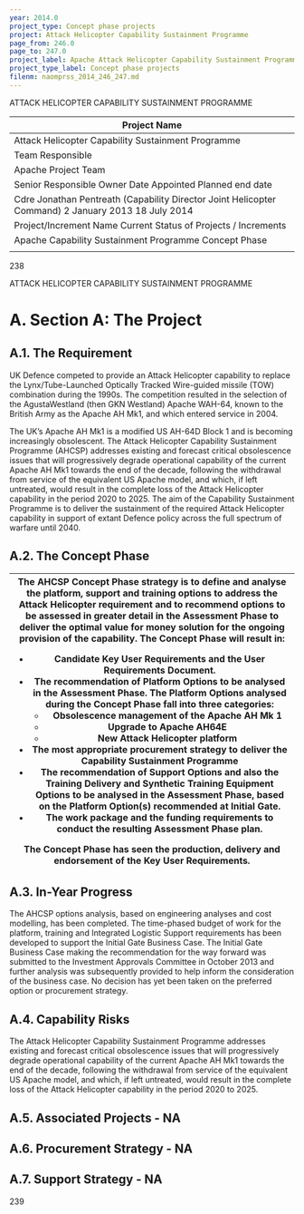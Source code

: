 ```yaml
---
year: 2014.0
project_type: Concept phase projects
project: Attack Helicopter Capability Sustainment Programme
page_from: 246.0
page_to: 247.0
project_label: Apache Attack Helicopter Capability Sustainment Programme
project_type_label: Concept phase projects
filenm: naomprss_2014_246_247.md
---
```

ATTACK HELICOPTER CAPABILITY SUSTAINMENT PROGRAMME

<table>
<colgroup>
<col style="width: 100%" />
</colgroup>
<thead>
<tr>
<th>Project Name</th>
</tr>
</thead>
<tbody>
<tr>
<td>Attack Helicopter Capability Sustainment Programme</td>
</tr>
<tr>
<td>Team Responsible</td>
</tr>
<tr>
<td>Apache Project Team</td>
</tr>
<tr>
<td>Senior Responsible Owner Date Appointed Planned end date</td>
</tr>
<tr>
<td>Cdre Jonathan Pentreath (Capability Director Joint Helicopter Command) 2 January 2013 18 July 2014</td>
</tr>
<tr>
<td>Project/Increment Name Current Status of Projects /
Increments</td>
</tr>
<tr>
<td>Apache Capability Sustainment Programme Concept Phase</td>
</tr>
<tr>
<td></td>
</tr>
</tbody>
</table>

238

ATTACK HELICOPTER CAPABILITY SUSTAINMENT PROGRAMME

# A. Section A: The Project

## A.1. The Requirement

UK Defence competed to provide an Attack Helicopter capability to replace the Lynx/Tube-Launched Optically Tracked Wire-guided missile (TOW) combination during the 1990s. The competition resulted in the selection of the AgustaWestland (then GKN Westland) Apache WAH-64, known to the British Army as the Apache AH Mk1, and which entered service in 2004.

The UK’s Apache AH Mk1 is a modified US AH-64D Block 1 and is becoming increasingly obsolescent. The Attack Helicopter Capability Sustainment Programme (AHCSP) addresses existing and forecast critical obsolescence issues that will progressively degrade operational capability of the current Apache AH Mk1 towards the end of the decade, following the withdrawal from service of the equivalent US Apache model, and which, if left untreated, would result in the complete loss of the Attack Helicopter capability in the period 2020 to 2025. The aim of the Capability Sustainment Programme is to deliver the sustainment of the required Attack Helicopter capability in support of extant Defence policy across the full spectrum of warfare until 2040.

## A.2. The Concept Phase

<table>
<colgroup>
<col style="width: 100%" />
</colgroup>
<thead>
<tr>
<th>The AHCSP Concept Phase strategy is to define and analyse the platform, support and training options to address the Attack Helicopter requirement and to recommend options to be assessed in greater detail in the Assessment Phase to deliver the optimal value for money solution for the ongoing provision of the capability. The Concept Phase will result in:
<ul>
<li>Candidate Key User Requirements and the User Requirements Document.</li>
<li>The recommendation of Platform Options to be analysed in the Assessment Phase. The Platform Options analysed during the Concept Phase fall into three categories:
<ul>
<li>Obsolescence management of the Apache AH Mk 1</li>
<li>Upgrade to Apache AH64E</li>
<li>New Attack Helicopter platform</li>
</ul></li>
<li>The most appropriate procurement strategy to deliver the Capability Sustainment Programme</li>
<li>The recommendation of Support Options and also the Training Delivery and Synthetic Training Equipment Options to be analysed in the Assessment Phase, based on the Platform Option(s) recommended at Initial Gate.</li>
<li>The work package and the funding requirements to conduct the resulting Assessment Phase plan.</li>
</ul>
The Concept Phase has seen the production, delivery and endorsement of the Key User Requirements.</th>
</tr>
</thead>
<tbody>
</tbody>
</table>

## A.3. In-Year Progress

The AHCSP options analysis, based on engineering analyses and cost modelling, has been completed. The time-phased budget of work for the platform, training and Integrated Logistic Support requirements has been developed to support the Initial Gate Business Case. The Initial Gate Business Case making the recommendation for the way forward was submitted to the Investment Approvals Committee in October 2013 and further analysis was subsequently provided to help inform the consideration of the business case. No decision has yet been taken on the preferred option or procurement strategy.

## A.4. Capability Risks

The Attack Helicopter Capability Sustainment Programme addresses existing and forecast critical obsolescence issues that will progressively degrade operational capability of the current Apache AH Mk1 towards the end of the decade, following the withdrawal from service of the equivalent US Apache model, and which, if left untreated, would result in the complete loss of the Attack Helicopter capability in the period 2020 to 2025.

## A.5. Associated Projects - NA

## A.6. Procurement Strategy - NA

## A.7. Support Strategy - NA

239
